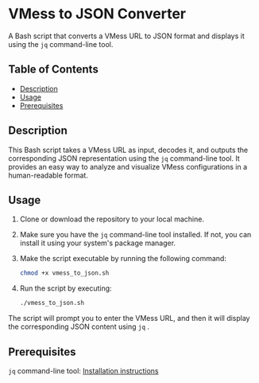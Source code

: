 # VMess to JSON Converter

A Bash script that converts a VMess URL to JSON format and displays it using the `jq` command-line tool.

## Table of Contents

- [Description](#description)
- [Usage](#usage)
- [Prerequisites](#prerequisites)

## Description

This Bash script takes a VMess URL as input, decodes it, and outputs the corresponding JSON representation using the `jq` command-line tool. It provides an easy way to analyze and visualize VMess configurations in a human-readable format.

## Usage

1. Clone or download the repository to your local machine.

2. Make sure you have the `jq` command-line tool installed. If not, you can install it using your system's package manager.

3. Make the script executable by running the following command:

   ```bash
   chmod +x vmess_to_json.sh
   
4. Run the script by executing:

   ```bash
   ./vmess_to_json.sh

The script will prompt you to enter the VMess URL, and then it will display the corresponding JSON content using `jq` .

## Prerequisites

`jq` command-line tool: [Installation instructions](https://jqlang.github.io/jq/download)


